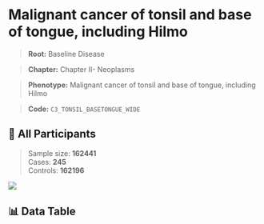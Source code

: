 # Malignant cancer of tonsil and base of tongue, including Hilmo

> **Root:** Baseline Disease  

> **Chapter:** Chapter II- Neoplasms  

> **Phenotype:** Malignant cancer of tonsil and base of tongue, including Hilmo  

> **Code:** `C3_TONSIL_BASETONGUE_WIDE`

## 🧪 All Participants  
> Sample size: **162441**  
> Cases: **245**  
> Controls: **162196**
<img src="/Sensitive/Figures/ALL/Incidence/C3_TONSIL_BASETONGUE_WIDE.png"/>

## 📊 Data Table
<CsvTableMRF src="/Sensitive/Data/ALL/Incidence/COX_C3_TONSIL_BASETONGUE_WIDE.csv"/>

